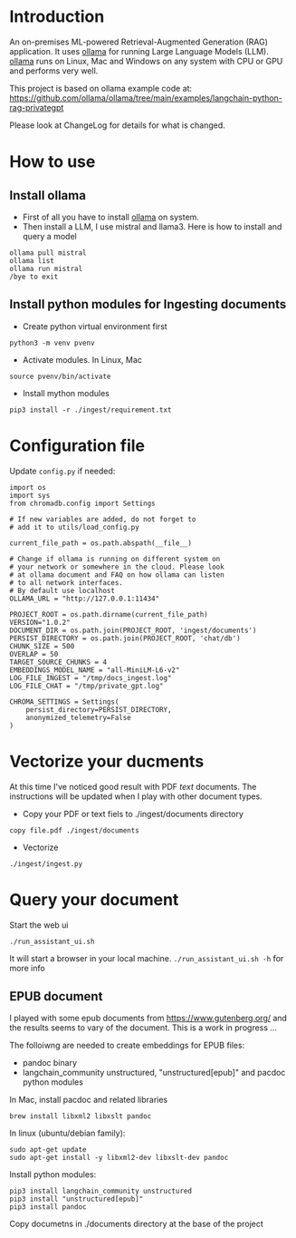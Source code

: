 # Introduction

An on-premises ML-powered Retrieval-Augmented Generation (RAG) application. It uses [ollama](https://ollama.com) for running Large Language Models (LLM). [ollama](https://ollama.com) runs on Linux, Mac and Windows on any system with CPU or GPU and performs very well.

This project is based on ollama example code at:
https://github.com/ollama/ollama/tree/main/examples/langchain-python-rag-privategpt

Please look at ChangeLog for details for what is changed.

# How to use

## Install ollama

- First of all you have to install [ollama](https://ollama.com) on system.
- Then install a LLM, I use mistral and llama3. Here is how to install and query a model

```
ollama pull mistral
ollama list
ollama run mistral
/bye to exit
```

## Install python modules for Ingesting documents

- Create python virtual environment first

```
python3 -m venv pvenv
```

- Activate modules. In Linux, Mac

```
source pvenv/bin/activate
```

- Install mython modules

```
pip3 install -r ./ingest/requirement.txt
```

# Configuration file

Update `config.py` if needed:

```
import os
import sys
from chromadb.config import Settings

# If new variables are added, do not forget to
# add it to utils/load_config.py

current_file_path = os.path.abspath(__file__)

# Change if ollama is running on different system on
# your network or somewhere in the cloud. Please look
# at ollama document and FAQ on how ollama can listen
# to all network interfaces.
# By default use localhost
OLLAMA_URL = "http://127.0.0.1:11434"

PROJECT_ROOT = os.path.dirname(current_file_path)
VERSION="1.0.2"
DOCUMENT_DIR = os.path.join(PROJECT_ROOT, 'ingest/documents')
PERSIST_DIRECTORY = os.path.join(PROJECT_ROOT, 'chat/db')
CHUNK_SIZE = 500
OVERLAP = 50
TARGET_SOURCE_CHUNKS = 4
EMBEDDINGS_MODEL_NAME = "all-MiniLM-L6-v2"
LOG_FILE_INGEST = "/tmp/docs_ingest.log"
LOG_FILE_CHAT = "/tmp/private_gpt.log"

CHROMA_SETTINGS = Settings(
    persist_directory=PERSIST_DIRECTORY,
    anonymized_telemetry=False
)
```

# Vectorize your ducments

At this time I've noticed good result with PDF _text_ documents. The instructions will be updated when I play with other document types.

- Copy your PDF or text fiels to ./ingest/documents directory

```
copy file.pdf ./ingest/documents
```

- Vectorize

```
./ingest/ingest.py
```

# Query your document

Start the web ui

```
./run_assistant_ui.sh
```

It will start a browser in your local machine. `./run_assistant_ui.sh -h` for more info

## EPUB document

I played with some epub documents from https://www.gutenberg.org/ and the results seems to vary of the document. This is a work in progress ...

The folloiwng are needed to create embeddings for EPUB files:

- pandoc binary
- langchain_community unstructured, "unstructured[epub]" and pacdoc python
  modules

In Mac, install pacdoc and related libraries

```
brew install libxml2 libxslt pandoc
```

In linux (ubuntu/debian family):

```
sudo apt-get update
sudo apt-get install -y libxml2-dev libxslt-dev pandoc
```

Install python modules:

```
pip3 install langchain_community unstructured
pip3 install "unstructured[epub]"
pip3 install pandoc
```

Copy documetns in ./documents directory at the base of the project
